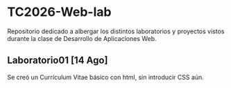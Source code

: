 # TC2026-Web-lab

Repositorio dedicado a albergar los distintos laboratorios y proyectos vistos
durante la clase de Desarrollo de Aplicaciones Web.

## Laboratorio01 [14 Ago]

Se creó un Currículum Vitae básico con html, sin introducir CSS aún.
